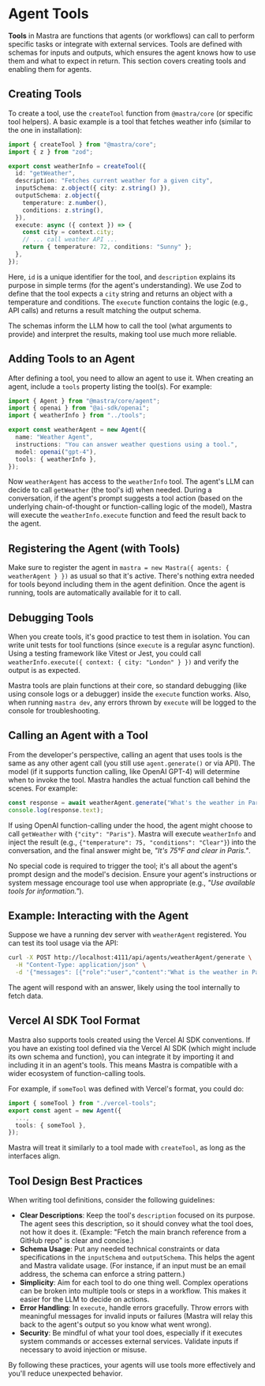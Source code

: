 # Agent Tools

**Tools** in Mastra are functions that agents (or workflows) can call to perform specific tasks or integrate with external services. Tools are defined with schemas for inputs and outputs, which ensures the agent knows how to use them and what to expect in return. This section covers creating tools and enabling them for agents.

## Creating Tools

To create a tool, use the `createTool` function from `@mastra/core` (or specific tool helpers). A basic example is a tool that fetches weather info (similar to the one in installation):

```ts
import { createTool } from "@mastra/core";
import { z } from "zod";

export const weatherInfo = createTool({
  id: "getWeather",
  description: "Fetches current weather for a given city",
  inputSchema: z.object({ city: z.string() }),
  outputSchema: z.object({
    temperature: z.number(),
    conditions: z.string(),
  }),
  execute: async ({ context }) => {
    const city = context.city;
    // ... call weather API ...
    return { temperature: 72, conditions: "Sunny" };
  },
});
```

Here, `id` is a unique identifier for the tool, and `description` explains its purpose in simple terms (for the agent's understanding). We use Zod to define that the tool expects a `city` string and returns an object with a temperature and conditions. The `execute` function contains the logic (e.g., API calls) and returns a result matching the output schema.

The schemas inform the LLM how to call the tool (what arguments to provide) and interpret the results, making tool use much more reliable.

## Adding Tools to an Agent

After defining a tool, you need to allow an agent to use it. When creating an agent, include a `tools` property listing the tool(s). For example:

```ts
import { Agent } from "@mastra/core/agent";
import { openai } from "@ai-sdk/openai";
import { weatherInfo } from "../tools";

export const weatherAgent = new Agent({
  name: "Weather Agent",
  instructions: "You can answer weather questions using a tool.",
  model: openai("gpt-4"),
  tools: { weatherInfo },
});
```

Now `weatherAgent` has access to the `weatherInfo` tool. The agent's LLM can decide to call `getWeather` (the tool's id) when needed. During a conversation, if the agent's prompt suggests a tool action (based on the underlying chain-of-thought or function-calling logic of the model), Mastra will execute the `weatherInfo.execute` function and feed the result back to the agent.

## Registering the Agent (with Tools)

Make sure to register the agent in `mastra = new Mastra({ agents: { weatherAgent } })` as usual so that it's active. There's nothing extra needed for tools beyond including them in the agent definition. Once the agent is running, tools are automatically available for it to call.

## Debugging Tools

When you create tools, it's good practice to test them in isolation. You can write unit tests for tool functions (since `execute` is a regular async function). Using a testing framework like Vitest or Jest, you could call `weatherInfo.execute({ context: { city: "London" } })` and verify the output is as expected.

Mastra tools are plain functions at their core, so standard debugging (like using console logs or a debugger) inside the `execute` function works. Also, when running `mastra dev`, any errors thrown by `execute` will be logged to the console for troubleshooting.

## Calling an Agent with a Tool

From the developer's perspective, calling an agent that uses tools is the same as any other agent call (you still use `agent.generate()` or via API). The model (if it supports function calling, like OpenAI GPT-4) will determine when to invoke the tool. Mastra handles the actual function call behind the scenes. For example:

```ts
const response = await weatherAgent.generate("What's the weather in Paris?");
console.log(response.text);
```

If using OpenAI function-calling under the hood, the agent might choose to call `getWeather` with `{"city": "Paris"}`. Mastra will execute `weatherInfo` and inject the result (e.g., `{"temperature": 75, "conditions": "Clear"}`) into the conversation, and the final answer might be, *"It's 75°F and clear in Paris."*.

No special code is required to trigger the tool; it's all about the agent's prompt design and the model's decision. Ensure your agent's instructions or system message encourage tool use when appropriate (e.g., *"Use available tools for information."*).

## Example: Interacting with the Agent

Suppose we have a running dev server with `weatherAgent` registered. You can test its tool usage via the API:

```sh
curl -X POST http://localhost:4111/api/agents/weatherAgent/generate \
  -H "Content-Type: application/json" \
  -d '{"messages": [{"role":"user","content":"What is the weather in Paris?"}]}'
```

The agent will respond with an answer, likely using the tool internally to fetch data.

## Vercel AI SDK Tool Format

Mastra also supports tools created using the Vercel AI SDK conventions. If you have an existing tool defined via the Vercel AI SDK (which might include its own schema and function), you can integrate it by importing it and including it in an agent's tools. This means Mastra is compatible with a wider ecosystem of function-calling tools.

For example, if `someTool` was defined with Vercel's format, you could do:

```ts
import { someTool } from "./vercel-tools";
export const agent = new Agent({
  ...,
  tools: { someTool },
});
```

Mastra will treat it similarly to a tool made with `createTool`, as long as the interfaces align.

## Tool Design Best Practices

When writing tool definitions, consider the following guidelines:

- **Clear Descriptions**: Keep the tool's `description` focused on its purpose. The agent sees this description, so it should convey what the tool does, not how it does it. (Example: "Fetch the main branch reference from a GitHub repo" is clear and concise.)
- **Schema Usage**: Put any needed technical constraints or data specifications in the `inputSchema` and `outputSchema`. This helps the agent and Mastra validate usage. (For instance, if an input must be an email address, the schema can enforce a string pattern.)
- **Simplicity**: Aim for each tool to do one thing well. Complex operations can be broken into multiple tools or steps in a workflow. This makes it easier for the LLM to decide on actions.
- **Error Handling**: In `execute`, handle errors gracefully. Throw errors with meaningful messages for invalid inputs or failures (Mastra will relay this back to the agent's output so you know what went wrong).
- **Security**: Be mindful of what your tool does, especially if it executes system commands or accesses external services. Validate inputs if necessary to avoid injection or misuse.

By following these practices, your agents will use tools more effectively and you'll reduce unexpected behavior.
